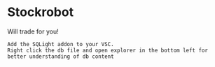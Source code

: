 # Stockrobot
Will trade for you!

    Add the SQLight addon to your VSC. 
    Right click the db file and open explorer in the bottom left for better understanding of db content

